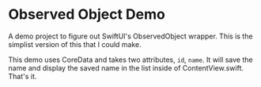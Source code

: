 # Observed Object Demo 

A demo project to figure out SwiftUI's ObservedObject wrapper. This is the simplist version of this that I could make.

This demo uses CoreData and takes two attributes, `id`, `name`. It will save the name and display the saved name in the list inside of ContentView.swift. That's it.

